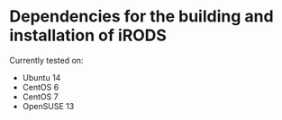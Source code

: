 # Dependencies for the building and installation of iRODS

Currently tested on:

- Ubuntu 14
- CentOS 6
- CentOS 7
- OpenSUSE 13
